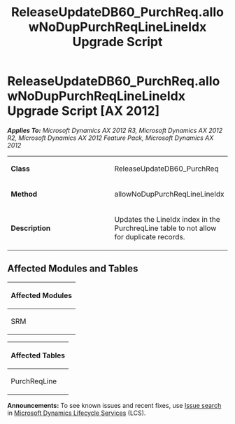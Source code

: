 ﻿---
title: ReleaseUpdateDB60_PurchReq.allowNoDupPurchReqLineLineIdx Upgrade Script
TOCTitle: ReleaseUpdateDB60_PurchReq.allowNoDupPurchReqLineLineIdx Upgrade Script
ms:assetid: d6d4b317-e654-698b-a63b-c40ddd85fb67
ms:mtpsurl: https://msdn.microsoft.com/en-us/library/JJ687082(v=AX.60)
ms:contentKeyID: 49711530
ms.date: 05/18/2015
mtps_version: v=AX.60
---

# ReleaseUpdateDB60\_PurchReq.allowNoDupPurchReqLineLineIdx Upgrade Script [AX 2012]


_**Applies To:** Microsoft Dynamics AX 2012 R3, Microsoft Dynamics AX 2012 R2, Microsoft Dynamics AX 2012 Feature Pack, Microsoft Dynamics AX 2012_

<table>
<colgroup>
<col style="width: 50%" />
<col style="width: 50%" />
</colgroup>
<tbody>
<tr class="odd">
<td><p><strong>Class</strong></p></td>
<td><p>ReleaseUpdateDB60_PurchReq</p></td>
</tr>
<tr class="even">
<td><p><strong>Method</strong></p></td>
<td><p>allowNoDupPurchReqLineLineIdx</p></td>
</tr>
<tr class="odd">
<td><p><strong>Description</strong></p></td>
<td><p>Updates the LineIdx index in the PurchreqLine table to not allow for duplicate records.</p></td>
</tr>
</tbody>
</table>


## Affected Modules and Tables

<table>
<colgroup>
<col style="width: 100%" />
</colgroup>
<thead>
<tr class="header">
<th><p>Affected Modules</p></th>
</tr>
</thead>
<tbody>
<tr class="odd">
<td><p>SRM</p></td>
</tr>
</tbody>
</table>


<table>
<colgroup>
<col style="width: 100%" />
</colgroup>
<thead>
<tr class="header">
<th><p>Affected Tables</p></th>
</tr>
</thead>
<tbody>
<tr class="odd">
<td><p>PurchReqLine</p></td>
</tr>
</tbody>
</table>

  
**Announcements:** To see known issues and recent fixes, use [Issue search](http://go.microsoft.com/fwlink/?linkid=389258) in [Microsoft Dynamics Lifecycle Services](http://go.microsoft.com/fwlink/?linkid=306505) (LCS).

